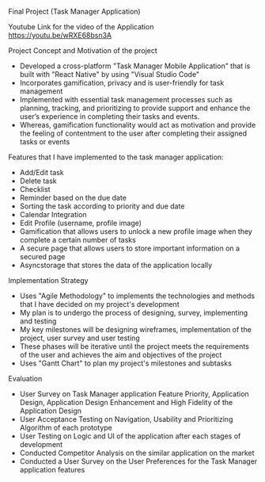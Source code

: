 Final Project (Task Manager Application)

Youtube Link for the video of the Application
https://youtu.be/wRXE68bsn3A 

Project Concept and Motivation of the project
- Developed a cross-platform "Task Manager Mobile Application" that is built with "React Native" by using "Visual Studio Code"
- Incorporates gamification, privacy and is user-friendly for task management
- Implemented with essential task management processes such as  planning, tracking, and prioritizing to provide support and enhance the user’s experience in completing their tasks and events.
- Whereas, gamification functionality would act as motivation and provide the feeling of contentment to the user after completing their assigned tasks or events

Features that I have implemented to the task manager application: 
- Add/Edit task
- Delete task
- Checklist
- Reminder based on the due date
- Sorting the task according to priority and due date
- Calendar Integration
- Edit Profile (username, profile image)
- Gamification that allows users to unlock a new profile image when they complete a certain number of tasks
- A secure page that allows users to store important information on a secured page
- Asyncstorage that stores the data of the application locally 

Implementation Strategy
- Uses "Agile Methodology" to implements the technologies and methods that I have decided on my project's development
- My plan is to undergo the process of designing, survey, implementing and testing
- My key milestones will be designing wireframes, implementation of the project, user survey and user testing
- These phases will be iterative until the project meets the requirements of the user and achieves the aim and objectives of the project
- Uses "Gantt Chart" to plan my project's milestones and subtasks

Evaluation
- User Survey on Task Manager application Feature Priority, Application Design, Application Design Enhancement and High Fidelity of the Application Design
- User Acceptance Testing on Navigation, Usability and Prioritizing Algorithm of each prototype
- User Testing on Logic and UI of the application after each stages of development
- Conducted Competitor Analysis on the similar application on the market
- Conducted a User Survey on the User Preferences for the Task Manager application features


